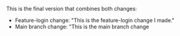 This is the final version that combines both changes:
- Feature-login change: "This is the feature-login change I made."
- Main branch change: "This is the main branch change
